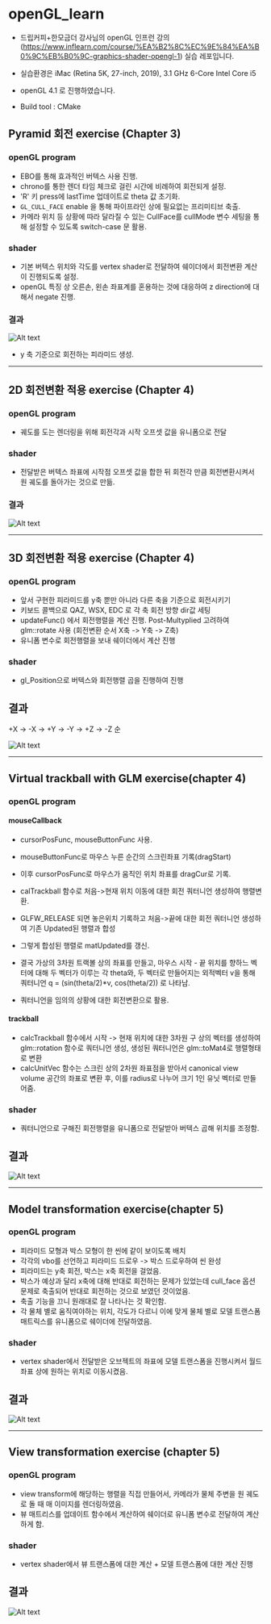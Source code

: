 # openGL_learn
- 드립커피+한모금더 강사님의 openGL 인프런 강의(https://www.inflearn.com/course/%EA%B2%8C%EC%9E%84%EA%B0%9C%EB%B0%9C-graphics-shader-opengl-1) 실습 레포입니다.

- 실습환경은 iMac (Retina 5K, 27-inch, 2019), 3.1 GHz 6-Core Intel Core i5
- openGL 4.1 로 진행하였습니다.
- Build tool : CMake

## Pyramid 회전 exercise (Chapter 3)
### openGL program
- EBO를 통해 효과적인 버텍스 사용 진행.
- chrono를 통한 렌더 타임 체크로 걸린 시간에 비례하여 회전되게 설정.
- 'R' 키 press에 lastTime 업데이트로 theta 값 초기화.
- `GL_CULL_FACE` enable 을 통해 파이프라인 상에 필요없는 프리미티브 축출.
- 카메라 위치 등 상황에 따라 달라질 수 있는 CullFace를 cullMode 변수 세팅을 통해 설정할 수 있도록 switch-case 문 활용.

### shader
- 기본 버텍스 위치와 각도를 vertex shader로 전달하여 쉐이더에서 회전변환 계산이 진행되도록 설정.
- openGL 특징 상 오른손, 왼손 좌표계를 혼용하는 것에 대응하여 z direction에 대해서 negate 진행.

### 결과
![Alt text](./readmeData/Screen-Recording-2024-12-04-at-1.19.38-PM.gif)

- y 축 기준으로 회전하는 피라미드 생성.


---

## 2D 회전변환 적용 exercise (Chapter 4)
### openGL program
- 궤도를 도는 렌더링을 위해 회전각과 시작 오프셋 값을 유니폼으로 전달

### shader
- 전달받은 버텍스 좌표에 시작점 오프셋 값을 합한 뒤 회전각 만큼 회전변환시켜서 원 궤도를 돌아가는 것으로 만듦.

### 결과

![Alt text](./readmeData/Screen-Recording-2024-12-04-at-1.54.03-PM.gif)

---

## 3D 회전변환 적용 exercise (Chapter 4)
### openGL program
- 앞서 구현한 피라미드를 y축 뿐만 아니라 다른 축을 기준으로 회전시키기
- 키보드 콜백으로 QAZ, WSX, EDC 로 각 축 회전 방향 dir값 세팅
- updateFunc() 에서 회전행렬을 계산 진행. Post-Multyplied 고려하여 glm::rotate 사용 (회전변환 순서 X축 -> Y축 -> Z축)
- 유니폼 변수로 회전행렬을 보내 쉐이더에서 계산 진행

### shader
- gl_Position으로 버텍스와 회전행렬 곱을 진행하여 진행

## 결과
+X -> -X -> +Y -> -Y -> +Z -> -Z 순

![Alt text](./readmeData/Screen-Recording-2024-12-04-at-3.16.22-PM.gif)

---

## Virtual trackball with GLM exercise(chapter 4)
### openGL program
#### mouseCallback 
- cursorPosFunc, mouseButtonFunc 사용.
- mouseButtonFunc로 마우스 누른 순간의 스크린좌표 기록(dragStart)
- 이후 cursorPosFunc로 마우스가 움직인 위치 좌표를 dragCur로 기록.
- calTrackball 함수로 처음->현재 위치 이동에 대한 회전 쿼터니언 생성하여 행렬변환.
- GLFW_RELEASE 되면 놓은위치 기록하고 처음->끝에 대한 회전 쿼터니언 생성하여 기존 Updated된 행렬과 합성
- 그렇게 합성된 행렬로 matUpdated를 갱신.

- 결국 가상의 3차원 트랙볼 상의 좌표를 만들고, 마우스 시작 - 끝 위치를 향하느 벡터에 대해 두 벡터가 이루는 각 theta와, 두 벡터로 만들어지는 외적벡터 v을 통해 쿼터니언 q = (sin(theta/2)*v, cos(theta/2)) 로 나타남.
- 쿼터니언을 임의의 상황에 대한 회전변환으로 활용.

#### trackball
- calcTrackball 함수에서 시작 -> 현재 위치에 대한 3차원 구 상의 벡터를 생성하여 glm::rotation 함수로 쿼터니언 생성, 생성된 쿼터니언은 glm::toMat4로 행렬형태로 변환
- calcUnitVec 함수는 스크린 상의 2차원 좌표점을 받아서 canonical view volume 공간의 좌표로 변환 후, 이를 radius로 나누어 크기 1인 유닛 벡터로 만들어줌.

### shader
- 쿼터니언으로 구해진 회전행렬을 유니폼으로 전달받아 버텍스 곱해 위치를 조정함.

## 결과

![Alt text](./readmeData/Screen-Recording-2024-12-05-at-2.47.44-PM.gif)

---

## Model transformation exercise(chapter 5)
### openGL program
- 피라미드 모형과 박스 모형이 한 씬에 같이 보이도록 배치
- 각각의 vbo를 선언하고 피라미드 드로우 -> 박스 드로우하여 씬 완성
- 피라미드는 y축 회전, 박스는 x축 회전을 걸었음.
- 박스가 예상과 달리 x축에 대해 반대로 회전하는 문제가 있었는데 cull_face 옵션 문제로 축출되어 반대로 회전하는 것으로 보였던 것이었음.
- 축출 기능을 끄니 원래대로 잘 나타나는 것 확인함. 
- 각 물체 별로 움직여야하는 위치, 각도가 다르니 이에 맞게 물체 별로 모델 트랜스폼 매트릭스를 유니폼으로 쉐이더에 전달하였음.

### shader
- vertex shader에서 전달받은 오브젝트의 좌표에 모델 트랜스폼을 진행시켜서 월드좌표 상에 원하는 위치로 이동시켰음.

## 결과
![Alt text](./readmeData/Screen-Recording-2024-12-07-at-4.00.35-PM.gif)

---

## View transformation exercise (chapter 5)
### openGL program
- view transform에 해당하는 행렬을 직접 만들어서, 카메라가 물체 주변을 원 궤도로 돌 때 매 이미지를 렌더링하였음.
- 뷰 매트리스를 업데이트 함수에서 계산하여 쉐이더로 유니폼 변수로 전달하여 계산하게 함.

### shader
- vertex shader에서 뷰 트랜스폼에 대한 계산 + 모델 트랜스폼에 대한 계산 진행

## 결과
![Alt text](./readmeData/Screen-Recording-2024-12-09-at-1.54.57-PM.gif)
